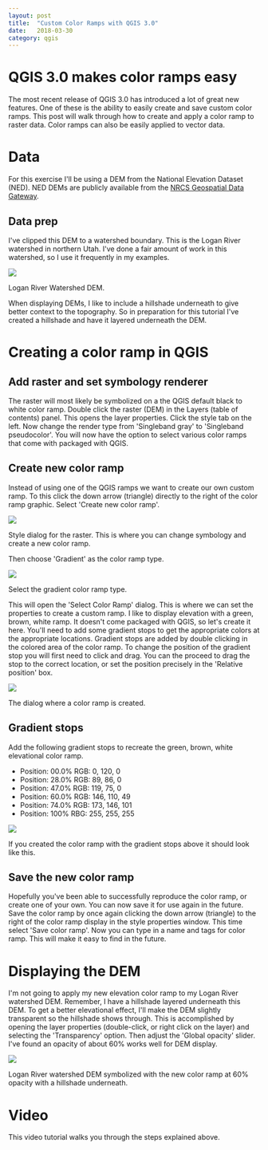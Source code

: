 ```yaml
---
layout: post
title:  "Custom Color Ramps with QGIS 3.0"
date:   2018-03-30
category: qgis
---
```

# QGIS 3.0 makes color ramps easy
The most recent release of QGIS 3.0 has introduced a lot of great new features. One of these is the ability to easily create and save custom color ramps. This post will walk through how to create and apply a color ramp to raster data. Color ramps can also be easily applied to vector data. 

# Data
For this exercise I'll be using a DEM from the National Elevation Dataset (NED). NED DEMs are publicly available from the [NRCS Geospatial Data Gateway](https://datagateway.nrcs.usda.gov).

## Data prep
I've clipped this DEM to a watershed boundary. This is the Logan River watershed in northern Utah. I've done a fair amount of work in this watershed, so I use it frequently in my examples.

<div class="main-img">
    <img src="https://lh3.googleusercontent.com/7me3QEuP0xhWQsJmAWijjAlEedqNOmXBGjTk0NISui1mV3ZvGo1uHURYFjHjXZhU0-9ibLyqnnoSsvIYCJ-5vQ4lVh7jLXYxx-IPgV0fSF73nRYVQEfbxdBcnWMIPhuTQZq-iAjFzayvrZ4NdHxA88aAVPQmsCFjbu2_TqVM865Wj8vJd0HyNaXiIA9ZoD7ODabcHAmOEbL6zycnTuCG4QO5y1UmUsN38vhK3LYntozFEzHXu_O-hm2s5cLJGHKZM7noFCNIq2gbtCPPs6R8htqxl3SEZinZWDxG5QiODFkVNmjkzlQvfwsLZ0zvjKMlafLNSh7qo5oHKK0Smb1eeaDu9gObuuJ4HZs9oeIoiag36Tcv3CF3d9IgI1AEJeZaodCP9Qd-xAlgNskAH1UIICW5q0mfEIBjOsrrciJYmSmuNDKIbGgYuOdB54B4G6zE_7xxLRx-euIgVcWg546DjgEq32euaVcthf8lczFV_kMA_kWaBj8NQ6W-f2a5FqTTFiDzXh0y6iKIQ2WZsq5GcWrztJK7l7cdWtEXYcgQ5wxDSPyxGVNelKzKekNmh2SvseoaUEXRw2UwMfqIqwTkKoPAasg7JMKGtJpKTNmc=w768-h875-no">
    <p>Logan River Watershed DEM.</p>
</div>

When displaying DEMs, I like to include a hillshade underneath to give better context to the topography. So in preparation for this tutorial I've created a hillshade and have it layered underneath the DEM.

# Creating a color ramp in QGIS

## Add raster and set symbology renderer
The raster will most likely be symbolized on a the QGIS default black to white color ramp. Double click the raster (DEM) in the Layers (table of contents) panel. This opens the layer properties. Click the style tab on the left. Now change the render type from 'Singleband gray' to 'Singleband pseudocolor'. You will now have the option to select various color ramps that come with packaged with QGIS.

## Create new color ramp
Instead of using one of the QGIS ramps we want to create our own custom ramp. To this click the down arrow (triangle) directly to the right of the color ramp graphic. Select 'Create new color ramp'. 

<div class="main-img">
    <img src="https://lh3.googleusercontent.com/DscJLbIp7SnZ1JMtI6RFuYZ0bVt7Ka6IGYJwItC-voQBKIBC89RX6dqsMcQKRbtB0aN0mMyflUtQGgchqgrlQ9tn3PD3LV6WRRMYt5u9b3dPEAUxdB1oPgmFkodlDq6_0euA-hX8F4nZWJnUhYW8Fj7bbAWeVzeLz6CAbka11fyjwjmfGJxlP8aqCN5qW5MLh0JlAuKJOCmwU6YU2S4VdauuJ1auEULnoe-DtOX3Ezu80A90aKi5EYD9G2CU_Wtry0IA8TdScf8zkTh-pj166KiCFW2oUMsatNedmkTFGMOhHQCKpSpvc95EGUco5bZV6HtqwUWaY5f6ApAlm9KaBSbqzaPwgOTUoOp_hVTE8-hB9WxGPqHrO0afDdhiQbdvb2n4wSvyR0tY5bx1QgPkZ8_6UJk-9dKl1zUPgXo190b6-83_OF5REvOe3bvt9R5B5tSZIy5VQP5Lw9ez6WCL16m0NbSaWq29XoUcY78frMdb1damoPEmecXqMZzp847Hs7BoIHzptxCXZ88McMHtApx4ay33HuEle0aM45Db103qeopuK0IHCJWBQGA31pkny5zjU4-cxpIae0QJPO3TKr2uHFS6CwvGrGZkjC3h=w914-h357-no">
    <p>Style dialog for the raster. This is where you can change symbology and create a new color ramp.</p>
</div>

Then choose 'Gradient' as the color ramp type.

<div class="main-img">
    <img src="https://lh3.googleusercontent.com/RbcjCRq7RsbEfUm4fQgfN0Onzr1ZgaRhmU7jkIbFTSZN0ew92SuJvV6Ki0vgO5_mpHsnwu83JAS8UuWANVOq3eXeXjFvtyXIfFAziWA6i3rUFY82X5a0nALjpjXJ9eZ1UpOLJd25ccO9lFxVtQkuB0Ggs9cii7BstJrIlk9Czqx5rG8PMLawWFsjwnJxy7A1pVbgjhrlrxocy96wqhEsKcT7LdwVCcqon57-hpAE2pAl0WCVRVMSQvSq-58qSlLx2R6rAaCZdnVzm73aMPvFDAA8lRRpqcKTgqhWjf_N6g5LsTWQ6eVN550spS6KUsUrFd4Wle0ZfuaaLPs5WWQT0EbQ445W8Cq_iPXNHiEpNGslDuPWagi2DvWD496KTdz7At5RO-9CWBgvNKxRKYizcIWxuxos0AoaEQGXoRO2zE4_feHNsAu3TJdwukszuewkEVAokaf943Fwj3WcMzugvT8PWd_3XULxN-g-c-EzNfK0QD79OfaM9axvyyP0USWupg8hUMu6FbWnrt9JLMM3i7w6SNd6KW2gpnsh2cOjS-DkLSmI4Wv39hqwF5zqAWUn5tuWerqr_y4ICJ-xDG8TElvxbRAkkA7MhhBVGL42=w210-h130-no">
    <p>Select the gradient color ramp type.</p>
</div>

This will open the 'Select Color Ramp' dialog. This is where we can set the properties to create a custom ramp. I like to display elevation with a green, brown, white ramp. It doesn't come packaged with QGIS, so let's create it here. You'll need to add some gradient stops to get the appropriate colors at the appropriate locations. Gradient stops are added by double clicking in the colored area of the color ramp. To change the position of the gradient stop you will first need to click and drag. You can the proceed to drag the stop to the correct location, or set the position precisely in the 'Relative position' box.

<div class="main-img">
    <img src="https://lh3.googleusercontent.com/3tyaEyai2aVmdo5M7B4fMS2oN_doeoSi1yu4ubGzke-qVk4DCrtx6aRPCAmGWFd-6wygZJ8Ec-i0a6gPBfF-WekgdsCNZU-IvhpgydwawogT8MTk4kuq3Q7NUZSfrfKxCJJHmMKYZvqfECF4vR2SyiRY1WSX0224iqmvuN9EZd2MNu0TrX6S8eqDN_tdKHiCLEq54a-mY5KFzSKh8op-3l-LNyIvHqvx8K_1psfOXWg3RvEyNCZozn7YMYXf75ITx8XKxPm6AqIHwHXLreGJE220EEqVLzntA_pbxqGDr7jHDhBcs49f2rNhITDGu7rgfyjLZmms8P1GcDWtlNX_3G5-yR_rH43lu1KuhNp78qBzCFnxAbm11nxzMRlj-fsVj5BbrjG0EB8d5RrwPg6fDAqWrj5rqpk8s6-bYOmc8E8eVgzHIINw_xzO3zZwTAfntwakbLuK8BqVD6IPVcCLNx-TwLWEGEXmTeJKvKqIv_ZlE-J6Sfrk8MeY4RvlFiThCeq3fZWAf0bt5H8DHQv8sc6pFFxCLaLheMCcKtLqC8IC4jREe5Yy1z8yyg2EjYlePGzfem0JfhBTSrTeKscxkDqCJZoAgeYQelsa_NCa=w914-h701-no">
    <p>The dialog where a color ramp is created.</p>
</div>

## Gradient stops
Add the following gradient stops to recreate the green, brown, white elevational color ramp.

- Position: 00.0% RGB: 0, 120, 0
- Position: 28.0% RGB: 89, 86, 0
- Position: 47.0% RGB: 119, 75, 0
- Position: 60.0% RGB: 146, 110, 49
- Position: 74.0% RGB: 173, 146, 101
- Position: 100% RBG: 255, 255, 255

<div class="main-img">
    <img src="https://lh3.googleusercontent.com/DG6EZMIAqiVjEGtHarMl2d5D8TmJa7RqWjp4abWJg9E3ieV0qzJNSAkIV6Y9ocYJNNn7R9j9MJHucLEjDg_bczrkWdi_uh2RY3VnbEeG-g66tagiHDAjZ4Le6jFEfdO0IpmWjYBo44EiSjVJFUMhXg2CHAh4k_rVcr6ktxYY7VS7E8TLIKWWOZF1tTSE3sFs6hz2UsNLVddMxVxI-OPEzLtofOa7VHZNjy-KueX_FOkAlkKoTSFX-yXefz24VEgN859l0TGaNKTPBU5hxveLq03zxyLrkCPYhjaXk2oy0p6WdnMskIAcOYdL-RStRqs6utsNFkxVbnmFYMUR_e4-IMrndwZgOZa_m8iIOpYnpB1uv_ZwTOZegBTMPqFXzj8NNS7d6-4ApnThzaA4_e5VZ1sHaIpZwzYmnDJJQ6Axsq_-vGukC_xSQ4e7ByzdYGSgFQoRbyXDmrQoH2J3irv7ulBaiKMDjD1PLXfgwPIC3Xm4M1BFLBb9EDYyHBnRbdBcGbzDhzll54LCNZNl7ylsF8NP60OZbNV7rZ_zI1Yn1NoXmkdN763lfAWrCqZxdOsOL1wJr3Zx24RO2SCU0hhhckYBf5ypCS3u1HIj_em-=w875-h670-no">
    <p>If you created the color ramp with the gradient stops above it should look like this.</p>
</div>

## Save the new color ramp
Hopefully you've been able to successfully reproduce the color ramp, or create one of your own. You can now save it for use again in the future. Save the color ramp by once again clicking the down arrow (triangle) to the right of the color ramp display in the style properties window. This time select 'Save color ramp'. Now you can type in a name and tags for color ramp. This will make it easy to find in the future.

# Displaying the DEM
I'm not going to apply my new elevation color ramp to my Logan River watershed DEM. Remember, I have a hillshade layered underneath this DEM. To get a better elevational effect, I'll make the DEM slightly transparent so the hillshade shows through. This is accomplished by opening the layer properties (double-click, or right click on the layer) and selecting the 'Transparency' option. Then adjust the 'Global opacity' slider. I've found an opacity of about 60% works well for DEM display.

<div class="main-img">
    <img src="https://lh3.googleusercontent.com/9qfPJtY09LqGNHJsH5Y5uWP1ez24XiB7_Nn0ifwCalLnmXbcxuPU8olwOiGolY5WZbcOosUwujxk6_J46MZroMLi6fLlEKBxMtC0H4ZmG3iEDg_H4Ub6GYvKFUuslwl2SlPAwJ3ZxTkZuAZGbvq23ATn08UQ99peJGrHmxuqK5OHdSLD0cSCGToFZ_YFlF-NGg44z6zaMJjelpqEHwVvGtKtE30SwkRd3huIB9W0y1Eef3GltyZrTsALbHO_UtEym4c5fQIlVG2dYpkbT1IA6XqYe-cpNxTSmvbotaygnrUgcZ3sjO7euPaiOQog4FhoZ8LZcjKBUfmpDsHs7NMSRgEYLrwuozygNrkvByln5yglVrvVb6yk6WKmi28y5GbllXif_RCIMti3f6qShTiZcAFUxSD25wJhWQ23jQWBfBukdIB-K5oH8naOEH65pG_LYu4DI4Nu6YwPLDBc0BjaVuhCYVcr3E8uSRD23IfmMo454USE2Mk1XCU_xyYq0mIyh9Y2Sc4G511jiP1OTfk9ZUArCELYhUJw2iazyjzOsxrTxIIr4SiTCq5qCuxv9n6Ou0Y4xfXaIMB5rcEHlpT27P5aSRtTAaeMk_P97Nm8=w771-h883-no">
    <p>Logan River watershed DEM symbolized with the new color ramp at 60% opacity with a hillshade underneath.</p>
</div>

# Video
This video tutorial walks you through the steps explained above.

<div class="intrinsic-container intrinsic-container-ws"><iframe src="" frameborder="0" allowfullscreen></iframe></div>
